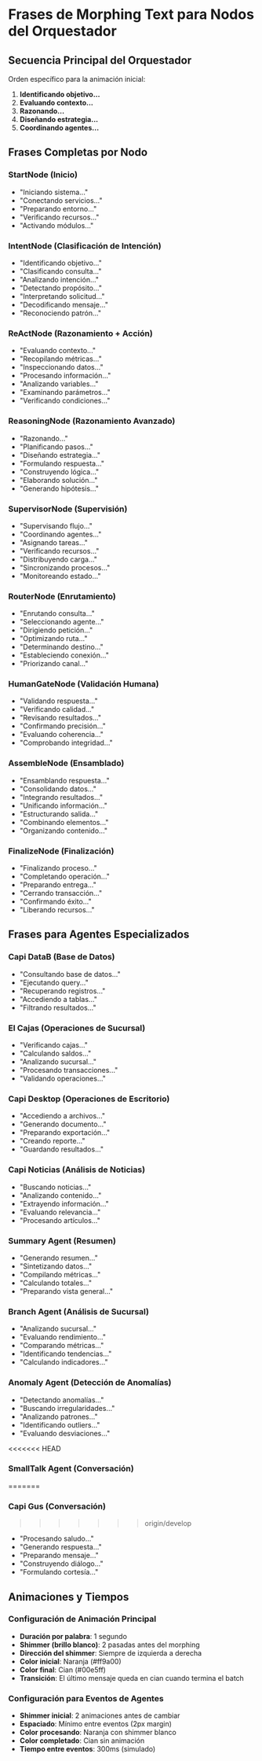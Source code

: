 # Frases de Morphing Text para Nodos del Orquestador

## Secuencia Principal del Orquestador
Orden específico para la animación inicial:
1. **Identificando objetivo...**
2. **Evaluando contexto...**
3. **Razonando...**
4. **Diseñando estrategia...**
5. **Coordinando agentes...**

## Frases Completas por Nodo

### StartNode (Inicio)
- "Iniciando sistema..."
- "Conectando servicios..."
- "Preparando entorno..."
- "Verificando recursos..."
- "Activando módulos..."

### IntentNode (Clasificación de Intención)
- "Identificando objetivo..."
- "Clasificando consulta..."
- "Analizando intención..."
- "Detectando propósito..."
- "Interpretando solicitud..."
- "Decodificando mensaje..."
- "Reconociendo patrón..."

### ReActNode (Razonamiento + Acción)
- "Evaluando contexto..."
- "Recopilando métricas..."
- "Inspeccionando datos..."
- "Procesando información..."
- "Analizando variables..."
- "Examinando parámetros..."
- "Verificando condiciones..."

### ReasoningNode (Razonamiento Avanzado)
- "Razonando..."
- "Planificando pasos..."
- "Diseñando estrategia..."
- "Formulando respuesta..."
- "Construyendo lógica..."
- "Elaborando solución..."
- "Generando hipótesis..."

### SupervisorNode (Supervisión)
- "Supervisando flujo..."
- "Coordinando agentes..."
- "Asignando tareas..."
- "Verificando recursos..."
- "Distribuyendo carga..."
- "Sincronizando procesos..."
- "Monitoreando estado..."

### RouterNode (Enrutamiento)
- "Enrutando consulta..."
- "Seleccionando agente..."
- "Dirigiendo petición..."
- "Optimizando ruta..."
- "Determinando destino..."
- "Estableciendo conexión..."
- "Priorizando canal..."

### HumanGateNode (Validación Humana)
- "Validando respuesta..."
- "Verificando calidad..."
- "Revisando resultados..."
- "Confirmando precisión..."
- "Evaluando coherencia..."
- "Comprobando integridad..."

### AssembleNode (Ensamblado)
- "Ensamblando respuesta..."
- "Consolidando datos..."
- "Integrando resultados..."
- "Unificando información..."
- "Estructurando salida..."
- "Combinando elementos..."
- "Organizando contenido..."

### FinalizeNode (Finalización)
- "Finalizando proceso..."
- "Completando operación..."
- "Preparando entrega..."
- "Cerrando transacción..."
- "Confirmando éxito..."
- "Liberando recursos..."

## Frases para Agentes Especializados

### Capi DataB (Base de Datos)
- "Consultando base de datos..."
- "Ejecutando query..."
- "Recuperando registros..."
- "Accediendo a tablas..."
- "Filtrando resultados..."

### El Cajas (Operaciones de Sucursal)
- "Verificando cajas..."
- "Calculando saldos..."
- "Analizando sucursal..."
- "Procesando transacciones..."
- "Validando operaciones..."

### Capi Desktop (Operaciones de Escritorio)
- "Accediendo a archivos..."
- "Generando documento..."
- "Preparando exportación..."
- "Creando reporte..."
- "Guardando resultados..."

### Capi Noticias (Análisis de Noticias)
- "Buscando noticias..."
- "Analizando contenido..."
- "Extrayendo información..."
- "Evaluando relevancia..."
- "Procesando artículos..."

### Summary Agent (Resumen)
- "Generando resumen..."
- "Sintetizando datos..."
- "Compilando métricas..."
- "Calculando totales..."
- "Preparando vista general..."

### Branch Agent (Análisis de Sucursal)
- "Analizando sucursal..."
- "Evaluando rendimiento..."
- "Comparando métricas..."
- "Identificando tendencias..."
- "Calculando indicadores..."

### Anomaly Agent (Detección de Anomalías)
- "Detectando anomalías..."
- "Buscando irregularidades..."
- "Analizando patrones..."
- "Identificando outliers..."
- "Evaluando desviaciones..."

<<<<<<< HEAD
### SmallTalk Agent (Conversación)
=======
### Capi Gus (Conversación)
>>>>>>> origin/develop
- "Procesando saludo..."
- "Generando respuesta..."
- "Preparando mensaje..."
- "Construyendo diálogo..."
- "Formulando cortesía..."

## Animaciones y Tiempos

### Configuración de Animación Principal
- **Duración por palabra**: 1 segundo
- **Shimmer (brillo blanco)**: 2 pasadas antes del morphing
- **Dirección del shimmer**: Siempre de izquierda a derecha
- **Color inicial**: Naranja (#ff9a00)
- **Color final**: Cian (#00e5ff)
- **Transición**: El último mensaje queda en cian cuando termina el batch

### Configuración para Eventos de Agentes
- **Shimmer inicial**: 2 animaciones antes de cambiar
- **Espaciado**: Mínimo entre eventos (2px margin)
- **Color procesando**: Naranja con shimmer blanco
- **Color completado**: Cian sin animación
- **Tiempo entre eventos**: 300ms (simulado)